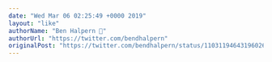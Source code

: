 ```yaml
---
date: "Wed Mar 06 02:25:49 +0000 2019"
layout: "like"
authorName: "Ben Halpern 🎉"
authorUrl: "https://twitter.com/bendhalpern"
originalPost: "https://twitter.com/bendhalpern/status/1103119464319602688"
---
```

